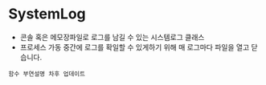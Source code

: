 # SystemLog
* 콘솔 혹은 메모장파일로 로그를 남길 수 있는 시스템로그 클래스
* 프로세스 가동 중간에 로그를 확일할 수 있게하기 위해 매 로그마다 파일을 열고 닫습니다.

```함수 부연설명 차후 업데이트```
